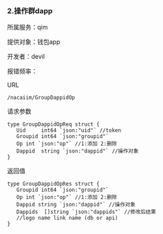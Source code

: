 ### **2.操作群dapp**

所属服务：qim

提供对象：钱包app

开发者：devil

报错频率：

URL

```
/nacaiim/GroupDappidOp
```

请求参数

    type GroupDappidOpReq struct {
       Uid     int64 `json:"uid"` //token
       Groupid int64 `json:"groupid"`
       Op int `json:"op"` //1:添加 2:删除
       Dappid  string `json:"dappid"` //操作对象
    }

返回值

    type GroupDappidOpRes struct {
       Groupid int64 `json:"groupid"`
       Op int `json:"op"` //1:添加 2:删除
       Dappid string `json:"dappid"` //操作对象
       Dappids  []string `json:"dappids"` //修改后结果
       //logo name link name (db or api)
    }



